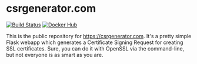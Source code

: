 # csrgenerator.com
[![Build Status](https://travis-ci.org/DavidWittman/csrgenerator.com.svg?branch=master)](https://travis-ci.org/DavidWittman/csrgenerator.com) [![Docker Hub](https://img.shields.io/docker/automated/davidwittman/csrgenerator.com.svg)](https://hub.docker.com/r/wittman/csrgenerator.com/)

This is the public repository for https://csrgenerator.com. It's a pretty simple Flask webapp which generates a Certificate Signing Request for creating SSL certificates. Sure, you can do it with OpenSSL via the command-line, but not everyone is as smart as you are.
